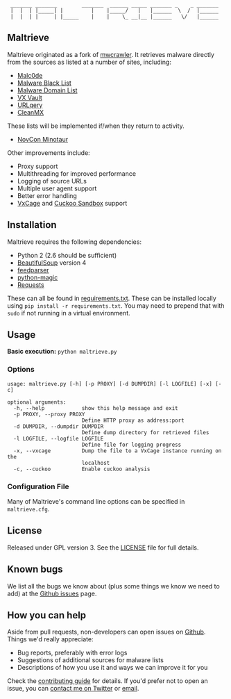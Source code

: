 ```
 _______ _______        _______  ______ _____ _______ _    _ _______
 |  |  | |_____| |         |    |_____/   |   |______  \  /  |______
 |  |  | |     | |_____    |    |    \_ __|__ |______   \/   |______

```

## Maltrieve

Maltrieve originated as a fork of [mwcrawler](https://github.com/ricardo-dias/mwcrawler). It retrieves malware directly from the sources as listed at a number of sites, including:

* [Malc0de](http://malc0de.com/rss)
* [Malware Black List](http://www.malwareblacklist.com/mbl.xml)
* [Malware Domain List](http://www.malwaredomainlist.com/hostslist/mdl.xml)
* [VX Vault](http://vxvault.siri-urz.net/URL_List.php)
* [URLqery](http://urlquery.net/)
* [CleanMX](http://support.clean-mx.de/clean-mx/xmlviruses.php?)

These lists will be implemented if/when they return to activity.

* [NovCon Minotaur](http://minotauranalysis.com/malwarelist-urls.aspx)

Other improvements include:

* Proxy support
* Multithreading for improved performance
* Logging of source URLs
* Multiple user agent support
* Better error handling
* [VxCage](https://github.com/botherder/vxcage) and [Cuckoo Sandbox](http://www.cuckoosandbox.org) support


## Installation

Maltrieve requires the following dependencies:

* Python 2 (2.6 should be sufficient)
* [BeautifulSoup](http://www.crummy.com/software/BeautifulSoup/) version 4
* [feedparser](https://pypi.python.org/pypi/feedparser)
* [python-magic](https://pypi.python.org/pypi/python-magic/)
* [Requests](http://www.python-requests.org)

These can all be found in [requirements.txt](./requirements.txt). These can be installed locally using ```pip install -r requirements.txt```. You may need to prepend that with ```sudo``` if not running in a virtual environment.

## Usage

__Basic execution:__ ```python maltrieve.py```

### Options
```
usage: maltrieve.py [-h] [-p PROXY] [-d DUMPDIR] [-l LOGFILE] [-x] [-c]

optional arguments:
  -h, --help            show this help message and exit
  -p PROXY, --proxy PROXY
                        Define HTTP proxy as address:port
  -d DUMPDIR, --dumpdir DUMPDIR
                        Define dump directory for retrieved files
  -l LOGFILE, --logfile LOGFILE
                        Define file for logging progress
  -x, --vxcage          Dump the file to a VxCage instance running on the
                        localhost
  -c, --cuckoo          Enable cuckoo analysis
```

### Configuration File
Many of Maltrieve's command line options can be specified in ```maltrieve.cfg```.


## License

Released under GPL version 3. See the [LICENSE](./LICENSE) file for full details.


## Known bugs

We list all the bugs we know about (plus some things we know we need to add) at the [Github issues](https://github.com/technoskald/maltrieve/issues) page.


## How you can help

Aside from pull requests, non-developers can open issues on [Github](https://github.com/technoskald/maltrieve). Things we'd really appreciate:

* Bug reports, preferably with error logs
* Suggestions of additional sources for malware lists
* Descriptions of how you use it and ways we can improve it for you

Check the [contributing guide](./CONTRIBUTING.md) for details. If you'd prefer not to open an issue, you can [contact me on Twitter](https://twitter.com/kylemaxwell) or [email](mailto:krmaxwell@gmail.com).
